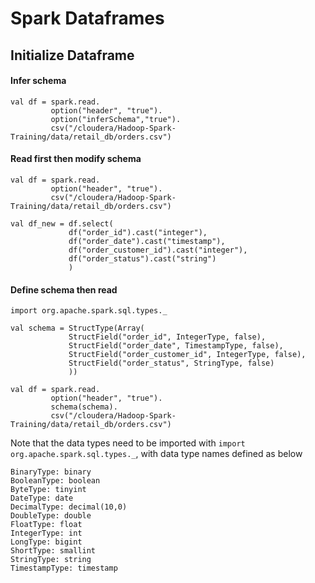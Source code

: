 # Spark Dataframes

## Initialize Dataframe
#### Infer  schema
```
val df = spark.read.
         option("header", "true").
         option("inferSchema","true").
         csv("/cloudera/Hadoop-Spark-Training/data/retail_db/orders.csv")
```
#### Read first then modify schema
```
val df = spark.read.
         option("header", "true").
         csv("/cloudera/Hadoop-Spark-Training/data/retail_db/orders.csv")

val df_new = df.select(
             df("order_id").cast("integer"),
             df("order_date").cast("timestamp"),
             df("order_customer_id").cast("integer"),
             df("order_status").cast("string")
             )
```
#### Define schema then read
```
import org.apache.spark.sql.types._

val schema = StructType(Array(
             StructField("order_id", IntegerType, false),
             StructField("order_date", TimestampType, false),
             StructField("order_customer_id", IntegerType, false),
             StructField("order_status", StringType, false)
             ))
             
val df = spark.read.
         option("header", "true").
         schema(schema).
         csv("/cloudera/Hadoop-Spark-Training/data/retail_db/orders.csv")
```
Note that the data types need to be imported with `import org.apache.spark.sql.types._`, with data type names defined as below
```
BinaryType: binary
BooleanType: boolean
ByteType: tinyint
DateType: date
DecimalType: decimal(10,0)
DoubleType: double
FloatType: float
IntegerType: int
LongType: bigint
ShortType: smallint
StringType: string
TimestampType: timestamp
```         
